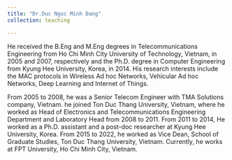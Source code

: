 ```yaml
---
title: "Dr.Duc Ngoc Minh Dang"
collection: teaching

---
```



He received the B.Eng and M.Eng degrees in Telecommunications Engineering from Ho Chi Minh City University of Technology, Vietnam, in 2005 and 2007, respectively and the Ph.D. degree in Computer Engineering from Kyung Hee University, Korea, in 2014. His research interests include the MAC protocols in Wireless Ad hoc Networks, Vehicular Ad hoc Networks, Deep Learning and Internet of Things.

From 2005 to 2008, he was a Senior Telecom Engineer with TMA Solutions company, Vietnam. he joined Ton Duc Thang University, Vietnam, where he worked as Head of Electronics and Telecommunications Engineering Department and Laboratory Head from 2008 to 2011. From 2011 to 2014, He worked as a Ph.D. assistant and a post-doc researcher at Kyung Hee University, Korea. From 2015 to 2022, he worked as Vice Dean, School of Graduate Studies, Ton Duc Thang University, Vietnam. Currently, he works at FPT University, Ho Chi Minh City, Vietnam.
